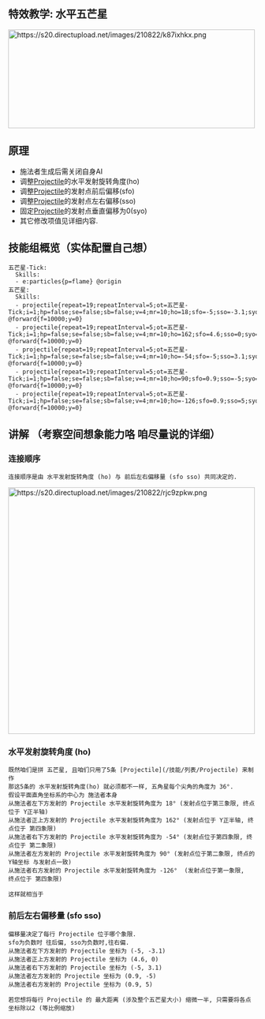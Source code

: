 特效教学: 水平五芒星
-------------------

<img src="https://s20.directupload.net/images/210822/k87ixhkx.png" width="500" height="200" alt="https://s20.directupload.net/images/210822/k87ixhkx.png" />

原理
-------------------

- 施法者生成后需关闭自身AI
- 调整[Projectile](/技能/列表/Projectile)的水平发射旋转角度(ho)
- 调整[Projectile](/技能/列表/Projectile)的发射点前后偏移(sfo)
- 调整[Projectile](/技能/列表/Projectile)的发射点左右偏移(sso)
- 固定[Projectile](/技能/列表/Projectile)的发射点垂直偏移为0(syo)
- 其它修改项值见详细内容.

技能组概览（实体配置自己想）
-------------------

    五芒星-Tick:
      Skills:
      - e:particles{p=flame} @origin
    五芒星:
      Skills:
      - projectile{repeat=19;repeatInterval=5;ot=五芒星-Tick;i=1;hp=false;se=false;sb=false;v=4;mr=10;ho=18;sfo=-5;sso=-3.1;syo=0} @forward{f=10000;y=0}
      - projectile{repeat=19;repeatInterval=5;ot=五芒星-Tick;i=1;hp=false;se=false;sb=false;v=4;mr=10;ho=162;sfo=4.6;sso=0;syo=0} @forward{f=10000;y=0}
      - projectile{repeat=19;repeatInterval=5;ot=五芒星-Tick;i=1;hp=false;se=false;sb=false;v=4;mr=10;ho=-54;sfo=-5;sso=3.1;syo=0} @forward{f=10000;y=0}
      - projectile{repeat=19;repeatInterval=5;ot=五芒星-Tick;i=1;hp=false;se=false;sb=false;v=4;mr=10;ho=90;sfo=0.9;sso=-5;syo=0} @forward{f=10000;y=0}
      - projectile{repeat=19;repeatInterval=5;ot=五芒星-Tick;i=1;hp=false;se=false;sb=false;v=4;mr=10;ho=-126;sfo=0.9;sso=5;syo=0} @forward{f=10000;y=0}

讲解 （考察空间想象能力咯 咱尽量说的详细）
-------------

### 连接顺序

    连接顺序是由 水平发射旋转角度 (ho) 与 前后左右偏移量 (sfo sso) 共同决定的.

<img src="https://s20.directupload.net/images/210822/rjc9zpkw.png" width="500" height="500" alt="https://s20.directupload.net/images/210822/rjc9zpkw.png" />

### 水平发射旋转角度 (ho)

    既然咱们是拼 五芒星, 且咱们只用了5条 [Projectile](/技能/列表/Projectile) 来制作  
    那这5条的 水平发射旋转角度(ho) 就必须都不一样, 五角星每个尖角的角度为 36°.  
    假设平面直角坐标系的中心为 施法者本身
    从施法者左下方发射的 Projectile 水平发射旋转角度为 18° (发射点位于第三象限, 终点位于 Y正半轴)  
    从施法者正上方发射的 Projectile 水平发射旋转角度为 162° (发射点位于 Y正半轴, 终点位于 第四象限)  
    从施法者右下方发射的 Projectile 水平发射旋转角度为 -54° (发射点位于第四象限, 终点位于 第二象限)  
    从施法者左方发射的 Projectile 水平发射旋转角度为 90° (发射点位于第二象限, 终点的 Y轴坐标 与发射点一致)    
    从施法者右方发射的 Projectile 水平发射旋转角度为 -126°  (发射点位于第一象限,  终点位于 第四象限)  

    这样就相当于

### 前后左右偏移量 (sfo sso)

    偏移量决定了每行 Projectile 位于哪个象限.  
    sfo为负数时 往后偏, sso为负数时,往右偏.  
    从施法者左下方发射的 Projectile 坐标为 (-5, -3.1)  
    从施法者正上方发射的 Projectile 坐标为 (4.6, 0)  
    从施法者右下方发射的 Projectile 坐标为 (-5, 3.1)  
    从施法者左方发射的 Projectile 坐标为 (0.9, -5)  
    从施法者右方发射的 Projectile 坐标为 (0.9, 5)  

    若您想将每行 Projectile 的 最大距离 (涉及整个五芒星大小) 缩微一半, 只需要将各点坐标除以2 (等比例缩放)


